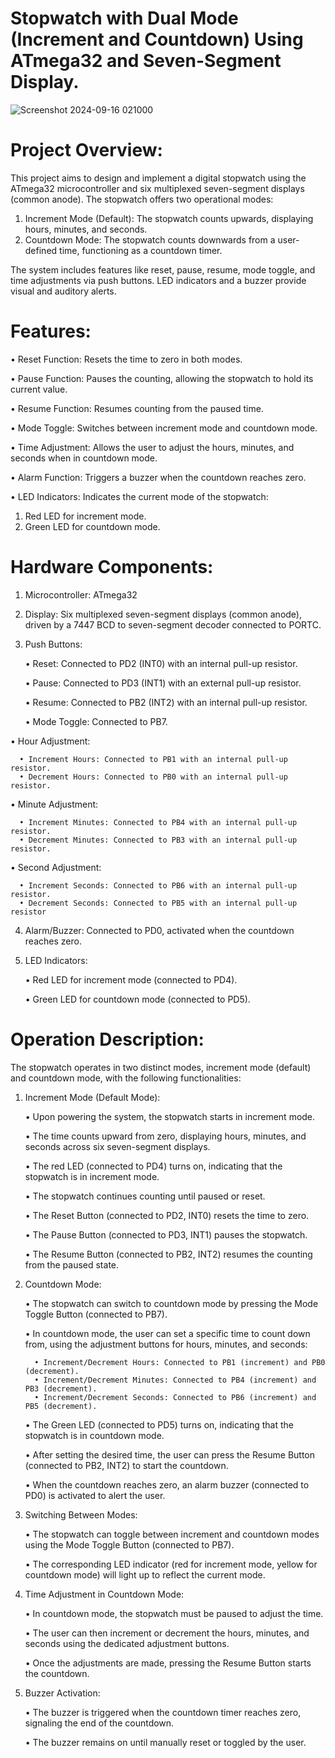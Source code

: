 
# Stopwatch with Dual Mode (Increment and Countdown) Using ATmega32 and Seven-Segment Display.

![Screenshot 2024-09-16 021000](https://github.com/user-attachments/assets/fbeee9a2-ece6-4823-9811-812835d724a0)

# Project Overview: 
This project aims to design and implement a digital stopwatch using the ATmega32 microcontroller and six multiplexed seven-segment displays (common anode). The stopwatch offers two operational modes:

1. Increment Mode (Default): The stopwatch counts upwards, displaying hours, minutes, and seconds.
2. Countdown Mode: The stopwatch counts downwards from a user-defined time, functioning as a countdown timer.
   
The system includes features like reset, pause, resume, mode toggle, and time adjustments via push buttons. LED indicators and a buzzer provide visual and auditory alerts.

# Features: 
• Reset Function: Resets the time to zero in both modes.

• Pause Function: Pauses the counting, allowing the stopwatch to hold its current value.

• Resume Function: Resumes counting from the paused time.

• Mode Toggle: Switches between increment mode and countdown mode.

• Time Adjustment: Allows the user to adjust the hours, minutes, and seconds when in countdown mode.

• Alarm Function: Triggers a buzzer when the countdown reaches zero.

• LED Indicators: Indicates the current mode of the stopwatch:
   1. Red LED for increment mode.
   2. Green LED for countdown mode.

# Hardware Components: 
1. Microcontroller: ATmega32
   
2. Display: Six multiplexed seven-segment displays (common anode), driven by a 7447 BCD to seven-segment decoder connected to PORTC.
   
3. Push Buttons:
   
     • Reset: Connected to PD2 (INT0) with an internal pull-up resistor.
  
     • Pause: Connected to PD3 (INT1) with an external pull-up resistor.

     • Resume: Connected to PB2 (INT2) with an internal pull-up resistor.
  
     • Mode Toggle: Connected to PB7.
  
  • Hour Adjustment:
  
      • Increment Hours: Connected to PB1 with an internal pull-up resistor.
      • Decrement Hours: Connected to PB0 with an internal pull-up resistor.
      
  • Minute Adjustment:
  
      • Increment Minutes: Connected to PB4 with an internal pull-up resistor.
      • Decrement Minutes: Connected to PB3 with an internal pull-up resistor.
      
  • Second Adjustment:
  
      • Increment Seconds: Connected to PB6 with an internal pull-up resistor. 
      • Decrement Seconds: Connected to PB5 with an internal pull-up resistor
      
4. Alarm/Buzzer: Connected to PD0, activated when the countdown reaches zero.

5. LED Indicators:
   
     • Red LED for increment mode (connected to PD4).

     • Green LED for countdown mode (connected to PD5).

# Operation Description: 
The stopwatch operates in two distinct modes, increment mode (default) and countdown mode, with the following functionalities:

1. Increment Mode (Default Mode):

      • Upon powering the system, the stopwatch starts in increment mode.
   
      • The time counts upward from zero, displaying hours, minutes, and seconds across six seven-segment displays.

      • The red LED (connected to PD4) turns on, indicating that the stopwatch is in increment mode.
   
      • The stopwatch continues counting until paused or reset.
   
      • The Reset Button (connected to PD2, INT0) resets the time to zero.

      • The Pause Button (connected to PD3, INT1) pauses the stopwatch.
   
      • The Resume Button (connected to PB2, INT2) resumes the counting from the paused state.

   
1. Countdown Mode:

      • The stopwatch can switch to countdown mode by pressing the Mode Toggle Button (connected to PB7).
   
      • In countdown mode, the user can set a specific time to count down from, using the adjustment buttons for hours, minutes, and seconds:
   
         • Increment/Decrement Hours: Connected to PB1 (increment) and PB0 (decrement).
         • Increment/Decrement Minutes: Connected to PB4 (increment) and PB3 (decrement).
         • Increment/Decrement Seconds: Connected to PB6 (increment) and PB5 (decrement).
      • The Green LED (connected to PD5) turns on, indicating that the stopwatch is in countdown mode.
   
      • After setting the desired time, the user can press the Resume Button (connected to PB2, INT2) to start the countdown.
   
      • When the countdown reaches zero, an alarm buzzer (connected to PD0) is activated to alert the user.

   
3. Switching Between Modes:

      • The stopwatch can toggle between increment and countdown modes using the Mode Toggle Button (connected to PB7).
   
      • The corresponding LED indicator (red for increment mode, yellow for countdown mode) will light up to reflect the current mode.

   
4. Time Adjustment in Countdown Mode:

      • In countdown mode, the stopwatch must be paused to adjust the time.
   
      • The user can then increment or decrement the hours, minutes, and seconds using the dedicated adjustment buttons.
   
      • Once the adjustments are made, pressing the Resume Button starts the countdown.

   
5. Buzzer Activation:

      • The buzzer is triggered when the countdown timer reaches zero, signaling the end of the countdown.
   
      • The buzzer remains on until manually reset or toggled by the user.
